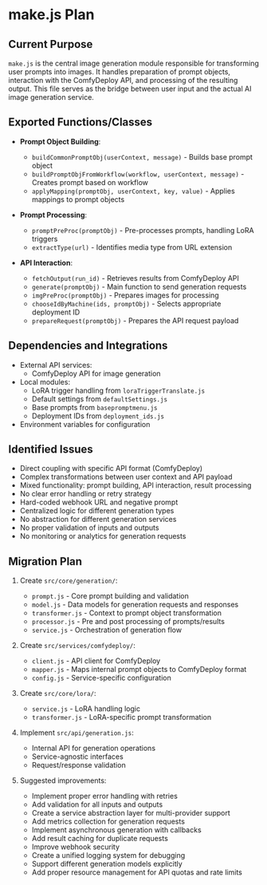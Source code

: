 # make.js Plan

## Current Purpose
`make.js` is the central image generation module responsible for transforming user prompts into images. It handles preparation of prompt objects, interaction with the ComfyDeploy API, and processing of the resulting output. This file serves as the bridge between user input and the actual AI image generation service.

## Exported Functions/Classes
- **Prompt Object Building**:
  - `buildCommonPromptObj(userContext, message)` - Builds base prompt object
  - `buildPromptObjFromWorkflow(workflow, userContext, message)` - Creates prompt based on workflow
  - `applyMapping(promptObj, userContext, key, value)` - Applies mappings to prompt objects

- **Prompt Processing**:
  - `promptPreProc(promptObj)` - Pre-processes prompts, handling LoRA triggers
  - `extractType(url)` - Identifies media type from URL extension

- **API Interaction**:
  - `fetchOutput(run_id)` - Retrieves results from ComfyDeploy API
  - `generate(promptObj)` - Main function to send generation requests
  - `imgPreProc(promptObj)` - Prepares images for processing
  - `chooseIdByMachine(ids, promptObj)` - Selects appropriate deployment ID
  - `prepareRequest(promptObj)` - Prepares the API request payload

## Dependencies and Integrations
- External API services:
  - ComfyDeploy API for image generation
- Local modules:
  - LoRA trigger handling from `loraTriggerTranslate.js`
  - Default settings from `defaultSettings.js`
  - Base prompts from `basepromptmenu.js`
  - Deployment IDs from `deployment_ids.js`
- Environment variables for configuration

## Identified Issues
- Direct coupling with specific API format (ComfyDeploy)
- Complex transformations between user context and API payload
- Mixed functionality: prompt building, API interaction, result processing
- No clear error handling or retry strategy
- Hard-coded webhook URL and negative prompt
- Centralized logic for different generation types
- No abstraction for different generation services
- No proper validation of inputs and outputs
- No monitoring or analytics for generation requests

## Migration Plan
1. Create `src/core/generation/`:
   - `prompt.js` - Core prompt building and validation
   - `model.js` - Data models for generation requests and responses
   - `transformer.js` - Context to prompt object transformation
   - `processor.js` - Pre and post processing of prompts/results
   - `service.js` - Orchestration of generation flow

2. Create `src/services/comfydeploy/`:
   - `client.js` - API client for ComfyDeploy
   - `mapper.js` - Maps internal prompt objects to ComfyDeploy format
   - `config.js` - Service-specific configuration

3. Create `src/core/lora/`:
   - `service.js` - LoRA handling logic
   - `transformer.js` - LoRA-specific prompt transformation

4. Implement `src/api/generation.js`:
   - Internal API for generation operations
   - Service-agnostic interfaces
   - Request/response validation

5. Suggested improvements:
   - Implement proper error handling with retries
   - Add validation for all inputs and outputs
   - Create a service abstraction layer for multi-provider support
   - Add metrics collection for generation requests
   - Implement asynchronous generation with callbacks
   - Add result caching for duplicate requests
   - Improve webhook security
   - Create a unified logging system for debugging
   - Support different generation models explicitly
   - Add proper resource management for API quotas and rate limits 